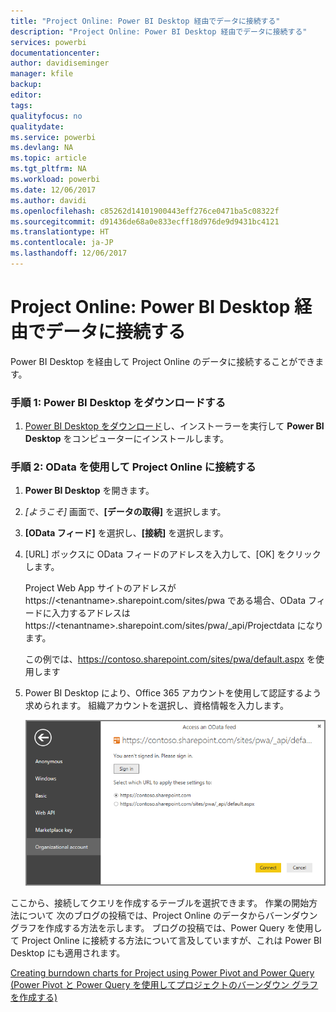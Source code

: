 ```yaml
---
title: "Project Online: Power BI Desktop 経由でデータに接続する"
description: "Project Online: Power BI Desktop 経由でデータに接続する"
services: powerbi
documentationcenter: 
author: davidiseminger
manager: kfile
backup: 
editor: 
tags: 
qualityfocus: no
qualitydate: 
ms.service: powerbi
ms.devlang: NA
ms.topic: article
ms.tgt_pltfrm: NA
ms.workload: powerbi
ms.date: 12/06/2017
ms.author: davidi
ms.openlocfilehash: c85262d14101900443eff276ce0471ba5c08322f
ms.sourcegitcommit: d91436de68a0e833ecff18d976de9d9431bc4121
ms.translationtype: HT
ms.contentlocale: ja-JP
ms.lasthandoff: 12/06/2017
---
```

# <a name="project-online-connect-to-data-through-power-bi-desktop"></a>Project Online: Power BI Desktop 経由でデータに接続する
Power BI Desktop を経由して Project Online のデータに接続することができます。

### <a name="step-1-download-power-bi-desktop"></a>手順 1: Power BI Desktop をダウンロードする
1. [Power BI Desktop をダウンロード](http://go.microsoft.com/fwlink/?LinkID=521662)し、インストーラーを実行して **Power BI Desktop** をコンピューターにインストールします。

### <a name="step-2-connect-to-project-online-with-odata"></a>手順 2: OData を使用して Project Online に接続する
1. **Power BI Desktop** を開きます。
2. *[ようこそ]* 画面で、**[データの取得]** を選択します。
3. **[OData フィード]** を選択し、**[接続]** を選択します。
4. [URL] ボックスに OData フィードのアドレスを入力して、[OK] をクリックします。
   
   Project Web App サイトのアドレスが https://\<tenantname\>.sharepoint.com/sites/pwa である場合、OData フィードに入力するアドレスは https://\<tenantname\>.sharepoint.com/sites/pwa/\_api/Projectdata になります。
   
   この例では、https://contoso.sharepoint.com/sites/pwa/default.aspx を使用します
5. Power BI Desktop により、Office 365 アカウントを使用して認証するよう求められます。 組織アカウントを選択し、資格情報を入力します。
   
   ![](media/desktop-project-online-connect-to-data/image.png)

ここから、接続してクエリを作成するテーブルを選択できます。  作業の開始方法について  次のブログの投稿では、Project Online のデータからバーンダウン グラフを作成する方法を示します。  ブログの投稿では、Power Query を使用して Project Online に接続する方法について言及していますが、これは Power BI Desktop にも適用されます。

[Creating burndown charts for Project using Power Pivot and Power Query (Power Pivot と Power Query を使用してプロジェクトのバーンダウン グラフを作成する)](http://blogs.office.com/2014/03/24/creating-burndown-charts-for-project-using-power-pivot-and-power-query/)

